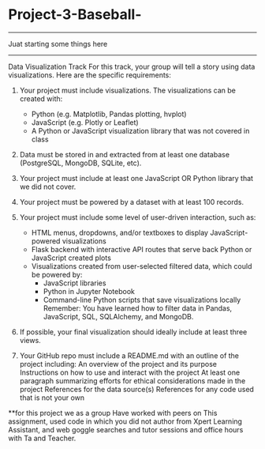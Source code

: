 # Project-3-Baseball-

***********
Juat starting some things here
*********************
Data Visualization Track
For this track, your group will tell a story using data visualizations. Here are the specific requirements:

1) Your project must include visualizations. The visualizations can be created with:
     - Python (e.g. Matplotlib, Pandas plotting, hvplot)
     - JavaScript (e.g. Plotly or Leaflet)
     - A Python or JavaScript visualization library that was not covered in class

2) Data must be stored in and extracted from at least one database (PostgreSQL, MongoDB, SQLite, etc).

3) Your project must include at least one JavaScript OR Python library that we did not cover.

4) Your project must be powered by a dataset with at least 100 records.

5) Your project must include some level of user-driven interaction, such as:
   - HTML menus, dropdowns, and/or textboxes to display JavaScript-powered visualizations
   - Flask backend with interactive API routes that serve back Python or JavaScript created plots
   - Visualizations created from user-selected filtered data, which could be powered by:
        - JavaScript libraries
        - Python in Jupyter Notebook
        - Command-line Python scripts that save visualizations locally
  Remember: You have learned how to filter data in Pandas, JavaScript, SQL, SQLAlchemy, and MongoDB.

6) If possible, your final visualization should ideally include at least three views.

7) Your GitHub repo must include a README.md with an outline of the project including:
    An overview of the project and its purpose
    Instructions on how to use and interact with the project
    At least one paragraph summarizing efforts for ethical considerations made in the project
    References for the data source(s)
    References for any code used that is not your own

**for this project we as  a group Have worked with peers on This assignment, used code in which you did not author from Xpert Learning Assistant, and web goggle searches and tutor sessions and office hours with Ta and Teacher.
   
